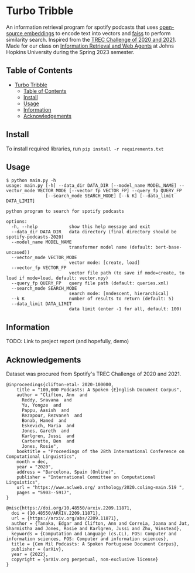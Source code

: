 # Turbo Tribble
An information retrieval program for spotify podcasts that uses [open-source embeddings](https://huggingface.co/blog/getting-started-with-embeddings) to encode text into vectors and [faiss](https://github.com/facebookresearch/faiss) to perform similarity search. Inspired from the [TREC Challenge of 2020 and 2021](https://trecpodcasts.github.io/). Made for our class on [Information Retrieval and Web Agents](https://www.cs.jhu.edu/~yarowsky/cs466.html) at Johns Hopkins University during the Spring 2023 semester.

## Table of Contents
- [Turbo Tribble](#turbo-tribble)
  - [Table of Contents](#table-of-contents)
  - [Install](#install)
  - [Usage](#usage)
  - [Information](#information)
  - [Acknowledgements](#acknowledgements)

## Install
To install required libraries, run `pip install -r requirements.txt`

## Usage
```
$ python main.py -h
usage: main.py [-h] --data_dir DATA_DIR [--model_name MODEL_NAME] --vector_mode VECTOR_MODE [--vector_fp VECTOR_FP] --query_fp QUERY_FP
               [--search_mode SEARCH_MODE] [--k K] [--data_limit DATA_LIMIT]

python program to search for spotify podcasts

options:
  -h, --help            show this help message and exit
  --data_dir DATA_DIR   data directory (final directory should be spotify-podcasts-2020)
  --model_name MODEL_NAME
                        transformer model name (default: bert-base-uncased))
  --vector_mode VECTOR_MODE
                        vector mode: [create, load]
  --vector_fp VECTOR_FP
                        vector file path (to save if mode=create, to load if mode=load, default: vector.npy)
  --query_fp QUERY_FP   query file path (default: queries.xml)
  --search_mode SEARCH_MODE
                        search mode: [nndescent, hierarchical]
  --k K                 number of results to return (default: 5)
  --data_limit DATA_LIMIT
                        data limit (enter -1 for all, default: 100)
```

## Information
TODO: Link to project report (and hopefully, demo)

## Acknowledgements
Dataset was procured from Spotify's TREC Challenge of 2020 and 2021.
```
@inproceedings{clifton-etal- 2020-100000,
    title = "100,000 Podcasts: A Spoken {E}nglish Document Corpus",
    author = "Clifton, Ann  and
      Reddy, Sravana  and
      Yu, Yongze  and
      Pappu, Aasish  and
      Rezapour, Rezvaneh  and
      Bonab, Hamed  and
      Eskevich, Maria  and
      Jones, Gareth  and
      Karlgren, Jussi  and
      Carterette, Ben  and
      Jones, Rosie",
    booktitle = "Proceedings of the 28th International Conference on Computational Linguistics",
    month = dec,
    year = "2020",
    address = "Barcelona, Spain (Online)",
    publisher = "International Committee on Computational Linguistics",
    url = "https://www.aclweb.org/ anthology/2020.coling-main.519 ",
    pages = "5903--5917",
}
```

```
@misc{https://doi.org/10.48550/arxiv.2209.11871,
  doi = {10.48550/ARXIV.2209.11871},
  url = {https://arxiv.org/abs/2209.11871},
  author = {Tanaka, Edgar and Clifton, Ann and Correia, Joana and Jat, Sharmistha and Jones, Rosie and Karlgren, Jussi and Zhu, Winstead},
  keywords = {Computation and Language (cs.CL), FOS: Computer and information sciences, FOS: Computer and information sciences},
  title = {Cem Mil Podcasts: A Spoken Portuguese Document Corpus},
  publisher = {arXiv},
  year = {2022},
  copyright = {arXiv.org perpetual, non-exclusive license}
}
```
